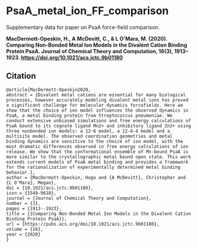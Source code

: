 # PsaA_metal_ion_FF_comparison
Supplementary data for paper on PsaA force-field comparison. 


**MacDermott-Opeskin, H., A McDevitt, C., & L O’Mara, M. (2020). Comparing Non-Bonded Metal Ion Models in the Divalent Cation Binding Protein PsaA. Journal of Chemical Theory and Computation, 16(3), 1913–1923. https://doi.org/10.1021/acs.jctc.9b01180**

## Citation

```
@article{MacDermott-Opeskin2020,
abstract = {Divalent metal cations are essential for many biological processes, however accurately modeling divalent metal ions has proved a significant challenge for molecular dynamics forcefields. Here we show that the choice of ion model influences the observed dynamics in PsaA, a metal binding protein from Streptococcus pneumoniae. We conduct extensive unbiased simulations and free energy calculations of PsaA bound to its cognate ligand Mn2+ and inhibitory ligand Zn2+ using three nonbonded ion models: a 12-6 model, a 12-6-4 model and a multisite model. The observed coordination geometries and metal binding dynamics are sensitive to the choice of ion model, with the most dramatic differences observed in free energy calculations of ion release. We show that the conformational ensemble of Mn-bound PsaA is more similar to the crystallographic metal bound open state. This work extends current models of PsaA metal binding and provides a framework for the rationalization of experimentally determined metal binding behavior.},
author = {MacDermott-Opeskin, Hugo and {A McDevitt}, Christopher and {L O'Mara}, Megan},
doi = {10.1021/acs.jctc.9b01180},
issn = {1549-9618},
journal = {Journal of Chemical Theory and Computation},
number = {3},
pages = {1913--1923},
title = {{Comparing Non-Bonded Metal Ion Models in the Divalent Cation Binding Protein PsaA}},
url = {https://pubs.acs.org/doi/10.1021/acs.jctc.9b01180},
volume = {16},
year = {2020}
}

